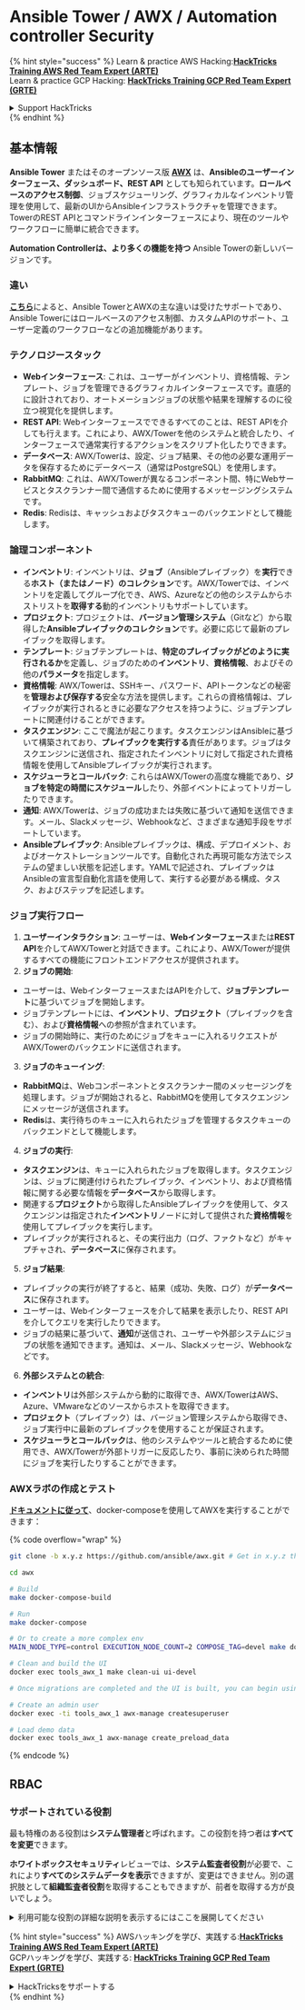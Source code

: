 # Ansible Tower / AWX / Automation controller Security

{% hint style="success" %}
Learn & practice AWS Hacking:<img src="../.gitbook/assets/image (1) (1) (1).png" alt="" data-size="line">[**HackTricks Training AWS Red Team Expert (ARTE)**](https://training.hacktricks.xyz/courses/arte)<img src="../.gitbook/assets/image (1) (1) (1).png" alt="" data-size="line">\
Learn & practice GCP Hacking: <img src="../.gitbook/assets/image (2).png" alt="" data-size="line">[**HackTricks Training GCP Red Team Expert (GRTE)**<img src="../.gitbook/assets/image (2).png" alt="" data-size="line">](https://training.hacktricks.xyz/courses/grte)

<details>

<summary>Support HackTricks</summary>

* Check the [**subscription plans**](https://github.com/sponsors/carlospolop)!
* **Join the** 💬 [**Discord group**](https://discord.gg/hRep4RUj7f) or the [**telegram group**](https://t.me/peass) or **follow** us on **Twitter** 🐦 [**@hacktricks\_live**](https://twitter.com/hacktricks_live)**.**
* **Share hacking tricks by submitting PRs to the** [**HackTricks**](https://github.com/carlospolop/hacktricks) and [**HackTricks Cloud**](https://github.com/carlospolop/hacktricks-cloud) github repos.

</details>
{% endhint %}

## 基本情報

**Ansible Tower** またはそのオープンソース版 [**AWX**](https://github.com/ansible/awx) は、**Ansibleのユーザーインターフェース、ダッシュボード、REST API** としても知られています。**ロールベースのアクセス制御**、ジョブスケジューリング、グラフィカルなインベントリ管理を使用して、最新のUIからAnsibleインフラストラクチャを管理できます。TowerのREST APIとコマンドラインインターフェースにより、現在のツールやワークフローに簡単に統合できます。

**Automation Controllerは、より多くの機能を持つ** Ansible Towerの新しいバージョンです。

### 違い

[**こちら**](https://blog.devops.dev/ansible-tower-vs-awx-under-the-hood-65cfec78db00)によると、Ansible TowerとAWXの主な違いは受けたサポートであり、Ansible Towerにはロールベースのアクセス制御、カスタムAPIのサポート、ユーザー定義のワークフローなどの追加機能があります。

### テクノロジースタック

* **Webインターフェース**: これは、ユーザーがインベントリ、資格情報、テンプレート、ジョブを管理できるグラフィカルインターフェースです。直感的に設計されており、オートメーションジョブの状態や結果を理解するのに役立つ視覚化を提供します。
* **REST API**: Webインターフェースでできるすべてのことは、REST APIを介しても行えます。これにより、AWX/Towerを他のシステムと統合したり、インターフェースで通常実行するアクションをスクリプト化したりできます。
* **データベース**: AWX/Towerは、設定、ジョブ結果、その他の必要な運用データを保存するためにデータベース（通常はPostgreSQL）を使用します。
* **RabbitMQ**: これは、AWX/Towerが異なるコンポーネント間、特にWebサービスとタスクランナー間で通信するために使用するメッセージングシステムです。
* **Redis**: Redisは、キャッシュおよびタスクキューのバックエンドとして機能します。

### 論理コンポーネント

* **インベントリ**: インベントリは、**ジョブ**（Ansibleプレイブック）を**実行**できる**ホスト（またはノード）のコレクション**です。AWX/Towerでは、インベントリを定義してグループ化でき、AWS、Azureなどの他のシステムからホストリストを**取得する**動的インベントリもサポートしています。
* **プロジェクト**: プロジェクトは、**バージョン管理システム**（Gitなど）から取得した**Ansibleプレイブックのコレクション**です。必要に応じて最新のプレイブックを取得します。
* **テンプレート**: ジョブテンプレートは、**特定のプレイブックがどのように実行されるか**を定義し、ジョブのための**インベントリ**、**資格情報**、およびその他の**パラメータ**を指定します。
* **資格情報**: AWX/Towerは、SSHキー、パスワード、APIトークンなどの秘密を**管理および保存する**安全な方法を提供します。これらの資格情報は、プレイブックが実行されるときに必要なアクセスを持つように、ジョブテンプレートに関連付けることができます。
* **タスクエンジン**: ここで魔法が起こります。タスクエンジンはAnsibleに基づいて構築されており、**プレイブックを実行する**責任があります。ジョブはタスクエンジンに送信され、指定されたインベントリに対して指定された資格情報を使用してAnsibleプレイブックが実行されます。
* **スケジューラとコールバック**: これらはAWX/Towerの高度な機能であり、**ジョブを特定の時間にスケジュール**したり、外部イベントによってトリガーしたりできます。
* **通知**: AWX/Towerは、ジョブの成功または失敗に基づいて通知を送信できます。メール、Slackメッセージ、Webhookなど、さまざまな通知手段をサポートしています。
* **Ansibleプレイブック**: Ansibleプレイブックは、構成、デプロイメント、およびオーケストレーションツールです。自動化された再現可能な方法でシステムの望ましい状態を記述します。YAMLで記述され、プレイブックはAnsibleの宣言型自動化言語を使用して、実行する必要がある構成、タスク、およびステップを記述します。

### ジョブ実行フロー

1. **ユーザーインタラクション**: ユーザーは、**Webインターフェース**または**REST API**を介してAWX/Towerと対話できます。これにより、AWX/Towerが提供するすべての機能にフロントエンドアクセスが提供されます。
2. **ジョブの開始**:
* ユーザーは、WebインターフェースまたはAPIを介して、**ジョブテンプレート**に基づいてジョブを開始します。
* ジョブテンプレートには、**インベントリ**、**プロジェクト**（プレイブックを含む）、および**資格情報**への参照が含まれています。
* ジョブの開始時に、実行のためにジョブをキューに入れるリクエストがAWX/Towerのバックエンドに送信されます。
3. **ジョブのキューイング**:
* **RabbitMQ**は、Webコンポーネントとタスクランナー間のメッセージングを処理します。ジョブが開始されると、RabbitMQを使用してタスクエンジンにメッセージが送信されます。
* **Redis**は、実行待ちのキューに入れられたジョブを管理するタスクキューのバックエンドとして機能します。
4. **ジョブの実行**:
* **タスクエンジン**は、キューに入れられたジョブを取得します。タスクエンジンは、ジョブに関連付けられたプレイブック、インベントリ、および資格情報に関する必要な情報を**データベース**から取得します。
* 関連する**プロジェクト**から取得したAnsibleプレイブックを使用して、タスクエンジンは指定された**インベントリ**ノードに対して提供された**資格情報**を使用してプレイブックを実行します。
* プレイブックが実行されると、その実行出力（ログ、ファクトなど）がキャプチャされ、**データベース**に保存されます。
5. **ジョブ結果**:
* プレイブックの実行が終了すると、結果（成功、失敗、ログ）が**データベース**に保存されます。
* ユーザーは、Webインターフェースを介して結果を表示したり、REST APIを介してクエリを実行したりできます。
* ジョブの結果に基づいて、**通知**が送信され、ユーザーや外部システムにジョブの状態を通知できます。通知は、メール、Slackメッセージ、Webhookなどです。
6. **外部システムとの統合**:
* **インベントリ**は外部システムから動的に取得でき、AWX/TowerはAWS、Azure、VMwareなどのソースからホストを取得できます。
* **プロジェクト**（プレイブック）は、バージョン管理システムから取得でき、ジョブ実行中に最新のプレイブックを使用することが保証されます。
* **スケジューラとコールバック**は、他のシステムやツールと統合するために使用でき、AWX/Towerが外部トリガーに反応したり、事前に決められた時間にジョブを実行したりすることができます。

### AWXラボの作成とテスト

[**ドキュメントに従って**](https://github.com/ansible/awx/blob/devel/tools/docker-compose/README.md)、docker-composeを使用してAWXを実行することができます：

{% code overflow="wrap" %}
```bash
git clone -b x.y.z https://github.com/ansible/awx.git # Get in x.y.z the latest release version

cd awx

# Build
make docker-compose-build

# Run
make docker-compose

# Or to create a more complex env
MAIN_NODE_TYPE=control EXECUTION_NODE_COUNT=2 COMPOSE_TAG=devel make docker-compose

# Clean and build the UI
docker exec tools_awx_1 make clean-ui ui-devel

# Once migrations are completed and the UI is built, you can begin using AWX. The UI can be reached in your browser at https://localhost:8043/#/home, and the API can be found at https://localhost:8043/api/v2.

# Create an admin user
docker exec -ti tools_awx_1 awx-manage createsuperuser

# Load demo data
docker exec tools_awx_1 awx-manage create_preload_data
```
{% endcode %}

## RBAC

### サポートされている役割

最も特権のある役割は**システム管理者**と呼ばれます。この役割を持つ者は**すべてを変更**できます。

**ホワイトボックスセキュリティ**レビューでは、**システム監査者役割**が必要で、これにより**すべてのシステムデータを表示**できますが、変更はできません。別の選択肢として**組織監査者役割**を取得することもできますが、前者を取得する方が良いでしょう。

<details>

<summary>利用可能な役割の詳細な説明を表示するにはここを展開してください</summary>

1. **システム管理者**:
* これは、システム内の任意のリソースにアクセスし、変更する権限を持つスーパーユーザーの役割です。
* 彼らはすべての組織、チーム、プロジェクト、インベントリ、ジョブテンプレートなどを管理できます。
2. **システム監査者**:
* この役割を持つユーザーは、すべてのシステムデータを表示できますが、変更はできません。
* この役割は、コンプライアンスと監視のために設計されています。
3. **組織の役割**:
* **管理者**: 組織のリソースに対する完全な制御。
* **監査者**: 組織のリソースへの表示専用アクセス。
* **メンバー**: 特定の権限なしでの組織の基本的なメンバーシップ。
* **実行**: 組織内でジョブテンプレートを実行できます。
* **読み取り**: 組織のリソースを表示できます。
4. **プロジェクトの役割**:
* **管理者**: プロジェクトを管理および変更できます。
* **使用**: ジョブテンプレートでプロジェクトを使用できます。
* **更新**: SCM（ソース管理）を使用してプロジェクトを更新できます。
5. **インベントリの役割**:
* **管理者**: インベントリを管理および変更できます。
* **アドホック**: インベントリに対してアドホックコマンドを実行できます。
* **更新**: インベントリソースを更新できます。
* **使用**: ジョブテンプレートでインベントリを使用できます。
* **読み取り**: 表示専用アクセス。
6. **ジョブテンプレートの役割**:
* **管理者**: ジョブテンプレートを管理および変更できます。
* **実行**: ジョブを実行できます。
* **読み取り**: 表示専用アクセス。
7. **資格情報の役割**:
* **管理者**: 資格情報を管理および変更できます。
* **使用**: ジョブテンプレートやその他の関連リソースで資格情報を使用できます。
* **読み取り**: 表示専用アクセス。
8. **チームの役割**:
* **メンバー**: チームの一部ですが、特定の権限はありません。
* **管理者**: チームのメンバーと関連リソースを管理できます。
9. **ワークフローの役割**:
* **管理者**: ワークフローを管理および変更できます。
* **実行**: ワークフローを実行できます。
* **読み取り**: 表示専用アクセス。

</details>

{% hint style="success" %}
AWSハッキングを学び、実践する:<img src="../.gitbook/assets/image (1) (1) (1).png" alt="" data-size="line">[**HackTricks Training AWS Red Team Expert (ARTE)**](https://training.hacktricks.xyz/courses/arte)<img src="../.gitbook/assets/image (1) (1) (1).png" alt="" data-size="line">\
GCPハッキングを学び、実践する: <img src="../.gitbook/assets/image (2).png" alt="" data-size="line">[**HackTricks Training GCP Red Team Expert (GRTE)**<img src="../.gitbook/assets/image (2).png" alt="" data-size="line">](https://training.hacktricks.xyz/courses/grte)

<details>

<summary>HackTricksをサポートする</summary>

* [**サブスクリプションプラン**](https://github.com/sponsors/carlospolop)を確認してください！
* **💬 [**Discordグループ**](https://discord.gg/hRep4RUj7f)または[**Telegramグループ**](https://t.me/peass)に参加するか、**Twitter** 🐦 [**@hacktricks\_live**](https://twitter.com/hacktricks_live)**をフォローしてください。**
* **ハッキングのトリックを共有するには、[**HackTricks**](https://github.com/carlospolop/hacktricks)および[**HackTricks Cloud**](https://github.com/carlospolop/hacktricks-cloud)のGitHubリポジトリにPRを提出してください。**

</details>
{% endhint %}
